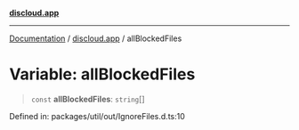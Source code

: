 [**discloud.app**](../README.md)

***

[Documentation](../../packages.md) / [discloud.app](../README.md) / allBlockedFiles

# Variable: allBlockedFiles

> `const` **allBlockedFiles**: `string`[]

Defined in: packages/util/out/IgnoreFiles.d.ts:10
